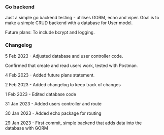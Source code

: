 ### Go backend
Just a simple go backend testing - utilises GORM, echo and viper.
Goal is to make a simple CRUD backend with a database for User model.

Future plans: To include bcrypt and logging.

### Changelog

5 Feb 2023 - Adjusted database and user controller code.

Confirmed that create and read users work, tested with Postman.

4 Feb 2023 - Added future plans statement.

2 Feb 2023 - Added changelog to keep track of changes

1 Feb 2023 - Edited database code

31 Jan 2023 - Added users controller and route

30 Jan 2023 - Added echo package for routing

29 Jan 2023 - First commit, simple backend that adds data into the database with GORM
